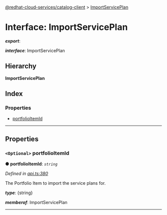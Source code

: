 [@redhat-cloud-services/catalog-client](../README.md) > [ImportServicePlan](../interfaces/importserviceplan.md)

# Interface: ImportServicePlan

*__export__*: 

*__interface__*: ImportServicePlan

## Hierarchy

**ImportServicePlan**

## Index

### Properties

* [portfolioItemId](importserviceplan.md#portfolioitemid)

---

## Properties

<a id="portfolioitemid"></a>

### `<Optional>` portfolioItemId

**● portfolioItemId**: *`string`*

*Defined in [api.ts:380](https://github.com/RedHatInsights/javascript-clients/blob/master/packages/catalog/api.ts#L380)*

The Portfolio Item to import the service plans for.

*__type__*: {string}

*__memberof__*: ImportServicePlan

___

